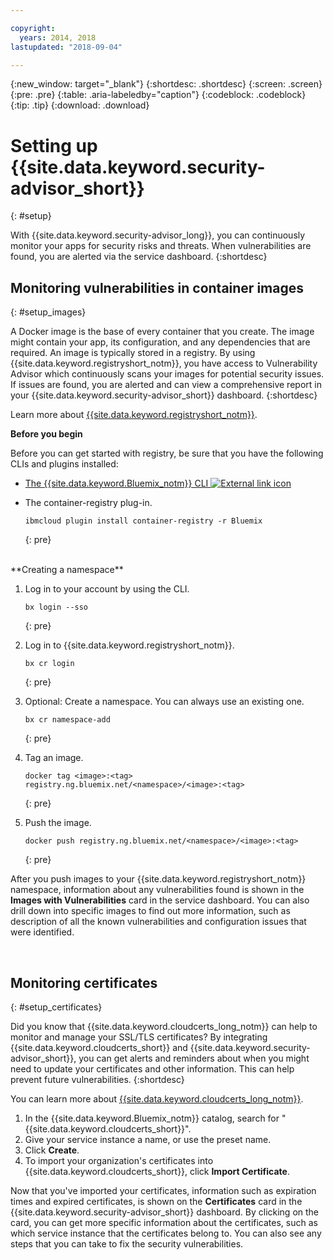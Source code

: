 ```yaml
---

copyright:
  years: 2014, 2018
lastupdated: "2018-09-04"

---
```


{:new_window: target="_blank"}
{:shortdesc: .shortdesc}
{:screen: .screen}
{:pre: .pre}
{:table: .aria-labeledby="caption"}
{:codeblock: .codeblock}
{:tip: .tip}
{:download: .download}

# Setting up {{site.data.keyword.security-advisor_short}}
{: #setup}

With {{site.data.keyword.security-advisor_long}}, you can continuously monitor your apps for security risks and threats. When vulnerabilities are found, you are alerted via the service dashboard.
{:shortdesc}

## Monitoring vulnerabilities in container images
{: #setup_images}

A Docker image is the base of every container that you create. The image might contain your app, its configuration, and any dependencies that are required. An image is typically stored in a registry. By using {{site.data.keyword.registryshort_notm}}, you have access to Vulnerability Advisor which continuously scans your images for potential security issues. If issues are found, you are alerted and can view a comprehensive report in your {{site.data.keyword.security-advisor_short}} dashboard.
{:shortdesc}

Learn more about [{{site.data.keyword.registryshort_notm}}](/docs/services/Registry/index.html#index).


**Before you begin**

Before you can get started with registry, be sure that you have the following CLIs and plugins installed:
- [The {{site.data.keyword.Bluemix_notm}} CLI ![External link icon](../../icons/launch-glyph.svg "External link icon")](http://clis.ng.bluemix.net/ui/home.html)
- The container-registry plug-in.

    ```
    ibmcloud plugin install container-registry -r Bluemix
    ```
    {: pre}

</br>
**Creating a namespace**

1. Log in to your account by using the CLI.

   ```
   bx login --sso
   ```
   {: pre}

2. Log in to {{site.data.keyword.registryshort_notm}}.

   ```
   bx cr login
   ```
   {: pre}

3. Optional: Create a namespace. You can always use an existing one.

   ```
   bx cr namespace-add
   ```
   {: pre}

3. Tag an image.

   ```
   docker tag <image>:<tag> registry.ng.bluemix.net/<namespace>/<image>:<tag>
   ```
   {: pre}

5. Push the image.

   ```
   docker push registry.ng.bluemix.net/<namespace>/<image>:<tag>
   ```
   {: pre}


After you push images to your {{site.data.keyword.registryshort_notm}} namespace, information about any vulnerabilities found is shown in the **Images with Vulnerabilities** card in the service dashboard. You can also drill down into specific images to find out more information, such as description of all the known vulnerabilities and configuration issues that were identified.

</br>

## Monitoring certificates
{: #setup_certificates}

Did you know that {{site.data.keyword.cloudcerts_long_notm}} can help to monitor and manage your SSL/TLS certificates? By integrating {{site.data.keyword.cloudcerts_short}} and {{site.data.keyword.security-advisor_short}}, you can get alerts and reminders about when you might need to update your certificates and other information. This can help prevent future vulnerabilities.
{:shortdesc}

You can learn more about [{{site.data.keyword.cloudcerts_long_notm}}](/docs/services/certificate-manager/index.html#gettingstarted).

1. In the {{site.data.keyword.Bluemix_notm}} catalog, search for "{{site.data.keyword.cloudcerts_short}}".
2. Give your service instance a name, or use the preset name.
3. Click **Create**.
4. To import your organization's certificates into {{site.data.keyword.cloudcerts_short}}, click **Import Certificate**.

Now that you've imported your certificates, information such as expiration times and expired certificates, is shown on the **Certificates** card in the {{site.data.keyword.security-advisor_short}} dashboard. By clicking on the card, you can get more specific information about the certificates, such as which service instance that the certificates belong to. You can also see any steps that you can take to fix the security vulnerabilities.
